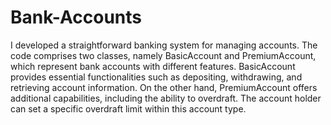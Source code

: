 # Bank-Accounts
I developed a straightforward banking system for managing accounts. The code comprises two classes, namely BasicAccount and PremiumAccount, which represent bank accounts with different features. BasicAccount provides essential functionalities such as depositing, withdrawing, and retrieving account information. On the other hand, PremiumAccount offers additional capabilities, including the ability to overdraft. The account holder can set a specific overdraft limit within this account type.
